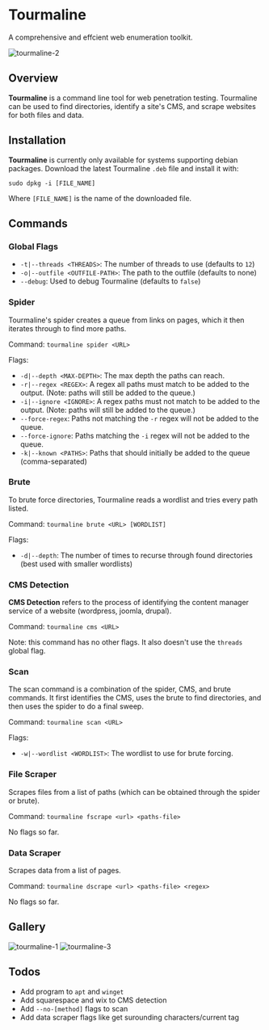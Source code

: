 # Tourmaline
A comprehensive and effcient web enumeration toolkit.

![tourmaline-2](https://github.com/user-attachments/assets/3be40f92-b47f-4828-aa77-8b82398a044b)

## Overview
**Tourmaline** is a command line tool for web penetration testing. 
Tourmaline can be used to find directories, identify a site's CMS, and scrape websites for both files and data.

## Installation
**Tourmaline** is currently only available for systems supporting debian packages. Download the latest Tourmaline `.deb` file and install it with:
```
sudo dpkg -i [FILE_NAME]
```
Where `[FILE_NAME]` is the name of the downloaded file.

## Commands
### Global Flags
- `-t|--threads <THREADS>`: The number of threads to use (defaults to `12`)
- `-o|--outfile <OUTFILE-PATH>`: The path to the outfile (defaults to none)
- `--debug`: Used to debug Tourmaline (defaults to `false`)
### Spider
Tourmaline's spider creates a queue from links on pages, which it then iterates through to find more paths.

Command: `tourmaline spider <URL>`

Flags:
- `-d|--depth <MAX-DEPTH>`: The max depth the paths can reach.
- `-r|--regex <REGEX>`: A regex all paths must match to be added to the output. (Note: paths will still be added to the queue.)
- `-i|--ignore <IGNORE>`: A regex paths must not match to be added to the output. (Note: paths will still be added to the queue.)
- `--force-regex`: Paths not matching the `-r` regex will not be added to the queue.
- `--force-ignore`: Paths matching the `-i` regex will not be added to the queue.
- `-k|--known <PATHS>`: Paths that should initially be added to the queue (comma-separated)

### Brute
To brute force directories, Tourmaline reads a wordlist and tries every path listed.

Command: `tourmaline brute <URL> [WORDLIST]`

Flags:
- `-d|--depth`: The number of times to recurse through found directories (best used with smaller wordlists)

### CMS Detection
**CMS Detection** refers to the process of identifying the content manager service of a website (wordpress, joomla, drupal).

Command: `tourmaline cms <URL>`

Note: this command has no other flags. It also doesn't use the `threads` global flag.

### Scan
The scan command is a combination of the spider, CMS, and brute commands. It first identifies the CMS, uses the brute to find directories, and then uses the spider to do a final sweep.

Command: `tourmaline scan <URL>`

Flags:
- `-w|--wordlist <WORDLIST>`: The wordlist to use for brute forcing.

### File Scraper
Scrapes files from a list of paths (which can be obtained through the spider or brute).

Command: `tourmaline fscrape <url> <paths-file>`

No flags so far.

### Data Scraper
Scrapes data from a list of pages.

Command: `tourmaline dscrape <url> <paths-file> <regex>`

No flags so far.

## Gallery
![tourmaline-1](https://github.com/user-attachments/assets/ad1d5082-c603-451a-bb92-d924b87ebc17)
![tourmaline-3](https://github.com/user-attachments/assets/b6c5fcd7-9bc0-40d6-853c-da50e45059ee)

## Todos
- Add program to `apt` and `winget`
- Add squarespace and wix to CMS detection
- Add `--no-[method]` flags to scan 
- Add data scraper flags like get surounding characters/current tag